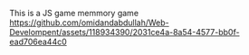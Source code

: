 This is a JS game memmory game 
https://github.com/omidandabdullah/Web-Develompent/assets/118934390/2031ce4a-8a54-4577-bb0f-ead706ea44c0

